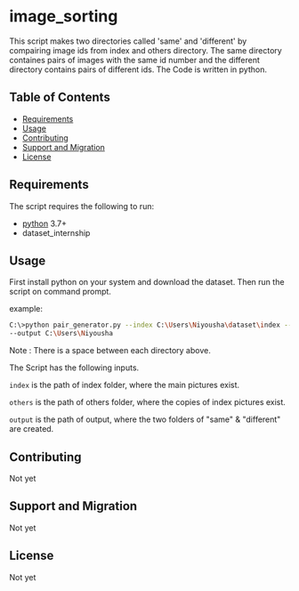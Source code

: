 # image_sorting
This script makes two directories called 'same' and 'different' by compairing image ids from index and 
others directory. The same directory containes pairs of images with the same id number and the different directory 
contains pairs of different ids. The Code is written in python.


Table of Contents
-----------------

  * [Requirements](#requirements)
  * [Usage](#usage)
  * [Contributing](#contributing)
  * [Support and Migration](#support-and-migration)
  * [License](#license)

Requirements
------------

The script requires the following to run:

  * [python][python] 3.7+
  * dataset_internship


[python]: https://www.python.org/downloads/

Usage
-----

First install python on your system and download the dataset.
Then run the script on command prompt.

example:
```sh
C:\>python pair_generator.py --index C:\Users\Niyousha\dataset\index --others C:\Users\Niyousha\dataset\others
--output C:\Users\Niyousha

```
Note : There is a space between each directory above.

The Script has the following inputs.

`index` is the path of index folder, where the main pictures exist.

`others` is the path of others folder, where the copies of index pictures exist.

`output` is the path of output, where the two folders of "same" & "different" are created.


Contributing
-----

Not yet

Support and Migration
-----

Not yet

License
-----

Not yet  

